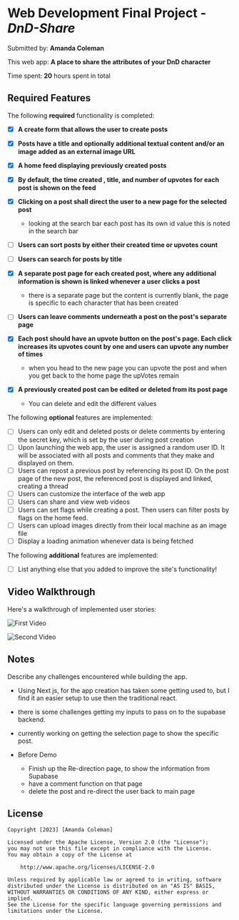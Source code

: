 # Web Development Final Project - _DnD-Share_

Submitted by: **Amanda Coleman**

This web app: **A place to share the attributes of your DnD character**

Time spent: **20** hours spent in total

## Required Features

The following **required** functionality is completed:

- [x] **A create form that allows the user to create posts**
- [x] **Posts have a title and optionally additional textual content and/or an image added as an external image URL**
- [x] **A home feed displaying previously created posts**
- [x] **By default, the time created , title, and number of upvotes for each post is shown on the feed**
- [x] **Clicking on a post shall direct the user to a new page for the selected post**

  - looking at the search bar each post has its own id value this is noted in the search bar

- [ ] **Users can sort posts by either their created time or upvotes count**
- [ ] **Users can search for posts by title**
- [x] **A separate post page for each created post, where any additional information is shown is linked whenever a user
      clicks a post**
  - there is a separate page but the content is currently blank, the page is specific to each character that has been
    created
- [ ] **Users can leave comments underneath a post on the post's separate page**
- [x] **Each post should have an upvote button on the post's page. Each click increases its upvotes count by one and
      users can upvote any number of times**

  - when you head to the new page you can upvote the post and when you get back to the home page the upVotes remain

- [x] **A previously created post can be edited or deleted from its post page**

  - You can delete and edit the different values

The following **optional** features are implemented:

- [ ] Users can only edit and deleted posts or delete comments by entering the secret key, which is set by the user
      during post creation
- [ ] Upon launching the web app, the user is assigned a random user ID. It will be associated with all posts and
      comments that they make and displayed on them.
- [ ] Users can repost a previous post by referencing its post ID. On the post page of the new post, the referenced post
      is displayed and linked, creating a thread
- [ ] Users can customize the interface of the web app
- [ ] Users can share and view web videos
- [ ] Users can set flags while creating a post. Then users can filter posts by flags on the home feed.
- [ ] Users can upload images directly from their local machine as an image file
- [ ] Display a loading animation whenever data is being fetched

The following **additional** features are implemented:

- [ ] List anything else that you added to improve the site's functionality!

## Video Walkthrough

Here's a walkthrough of implemented user stories:

![First Video](https://media.giphy.com/media/v1.Y2lkPTc5MGI3NjExMDM1ODQxZDY3NjBhNWEzYjkxMzhhZGQ3MTRhOWM2NTQ1MTcxMjRjNCZlcD12MV9pbnRlcm5hbF9naWZzX2dpZklkJmN0PWc/RUuaDCHfOJpk8Oo72w/giphy.gif)

![Second Video](https://media.giphy.com/media/v1.Y2lkPTc5MGI3NjExMDgyYTgxOTU2NmQ1NDQ4YjQzNjQ0NTI2OWIwNmUzNmQxOGUyMjY4NiZlcD12MV9pbnRlcm5hbF9naWZzX2dpZklkJmN0PWc/6q7nw72fOY1famYZtA/giphy.gif)

## Notes

Describe any challenges encountered while building the app.

- Using Next js, for the app creation has taken some getting used to, but I find it an easier setup to use then the
  traditional react.
- there is some challenges getting my inputs to pass on to the supabase backend.
- currently working on getting the selection page to show the specific post.

- Before Demo
  - Finish up the Re-direction page, to show the information from Supabase
  - have a comment function on that page
  - delete the post and re-direct the user back to main page

## License

    Copyright [2023] [Amanda Coleman]

    Licensed under the Apache License, Version 2.0 (the "License");
    you may not use this file except in compliance with the License.
    You may obtain a copy of the License at

        http://www.apache.org/licenses/LICENSE-2.0

    Unless required by applicable law or agreed to in writing, software
    distributed under the License is distributed on an "AS IS" BASIS,
    WITHOUT WARRANTIES OR CONDITIONS OF ANY KIND, either express or implied.
    See the License for the specific language governing permissions and
    limitations under the License.
